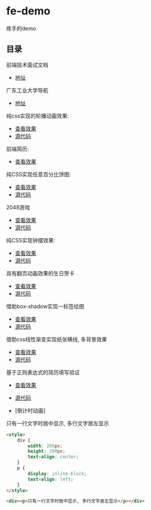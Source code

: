 # fe-demo
练手的demo
## 目录
前端技术面试文档
- [地址](https://github.com/brenner8023/u-r-fe-noob)

广东工业大学导航
- [地址](https://github.com/brenner8023/gdut-nav)

纯css实现的轮播动画效果:
- [查看效果](https://brenner8023.github.io/fe-demo/slide.html)
- [源代码](./slide.html)

前端简历:
- [查看效果](https://brenner8023.github.io/fe-demo/vue-resume/index.html)

纯CSS实现任意百分比饼图:
- [查看效果](https://brenner8023.github.io/fe-demo/pieChart.html)
- [源代码](./pieChart.html)

2048游戏
- [查看效果](https://brenner8023.github.io/fe-demo/mc-2048/index.html)
- [源代码](https://github.com/brenner8023/mc-2048)

纯CSS实现钟摆效果:
- [查看效果](https://brenner8023.github.io/fe-demo/clock.html)
- [源代码](./clock.html)

具有翻页动画效果的生日贺卡
- [查看效果](https://brenner8023.github.io/birthday-card/index.html)
- [源代码](https://github.com/brenner8023/birthday-card)

借助box-shadow实现一标签绘图
- [查看效果](https://brenner8023.github.io/fe-demo/oneLabel.html)
- [源代码](./oneLabel.html)

借助css线性渐变实现纸张横线, 多背景效果
- [查看效果](https://brenner8023.github.io/fe-demo/linear-gradient.html)
- [源代码](./linear-gradient.html)

基于正则表达式的简历填写验证
- [查看效果](https://brenner8023.github.io/fe-demo/regexp-resume/)
- [源代码](./regexp-resume)

- [倒计时动画]

只有一行文字时居中显示, 多行文字居左显示
```html
<style>
    div {
        width: 200px;
        height: 200px;
        text-align: center;
    }
    p {
        display: inline-block;
        text-align: left;
    }
</style>

<div><p>只有一行文字时居中显示, 多行文字居左显示</p></div>
```
